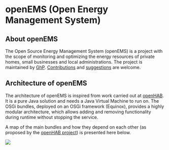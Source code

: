 # openEMS (Open Energy Management System)

## About openEMS
The Open Source Energy Management System (openEMS) is a project with the scope of monitoring and optimizing the energy resources of private homes, small businesses and local administrations. The project is maintained by [GhP](http://www.ghp.tech). [Contributions](https://github.com/GhPTech/openEMS) and [suggestions](http://www.ghp.tech/#contact) are welcome.

## Architecture of openEMS
The architecture of openEMS is inspired from work carried out at [openHAB](http://www.openhab.org). It is a pure Java solution and needs a Java Virtual Machine to run on. The OSGi bundles, deployed on an OSGi framework (Equinox), provides a highly modular architecture, which allows adding and removing functionality during runtime without stopping the service.

A map of the main bundles and how they depend on each other (as proposed by the [openHAB project](https://github.com/openhab/openhab/wiki)) is presented here below.

![](https://raw.githubusercontent.com/ghpopovici/openEMS/master/architecture_openEMS.png)
